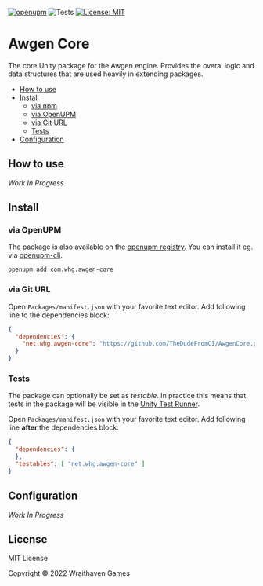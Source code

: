 [![openupm](https://img.shields.io/npm/v/net.whg.awgen-core?label=openupm&registry_uri=https://package.openupm.com)](https://openupm.com/packages/net.whg.awgen-core/)
![Tests](https://github.com/whg/awgen-core/workflows/Tests/badge.svg)
[![License: MIT](https://img.shields.io/badge/License-MIT-green.svg)](https://opensource.org/licenses/MIT)

# Awgen Core

The core Unity package for the Awgen engine. Provides the overal logic and data structures that are used heavily in extending packages.

- [How to use](#how-to-use)
- [Install](#install)
  - [via npm](#via-npm)
  - [via OpenUPM](#via-openupm)
  - [via Git URL](#via-git-url)
  - [Tests](#tests)
- [Configuration](#configuration)

<!-- toc -->

## How to use

*Work In Progress*

## Install

### via OpenUPM

The package is also available on the [openupm registry](https://openupm.com/packages/com.whg.awgen-core). You can install it eg. via [openupm-cli](https://github.com/openupm/openupm-cli).

```
openupm add com.whg.awgen-core
```

### via Git URL

Open `Packages/manifest.json` with your favorite text editor. Add following line to the dependencies block:
```json
{
  "dependencies": {
    "net.whg.awgen-core": "https://github.com/TheDudeFromCI/AwgenCore.git"
  }
}
```

### Tests

The package can optionally be set as *testable*.
In practice this means that tests in the package will be visible in the [Unity Test Runner](https://docs.unity3d.com/2017.4/Documentation/Manual/testing-editortestsrunner.html).

Open `Packages/manifest.json` with your favorite text editor. Add following line **after** the dependencies block:
```json
{
  "dependencies": {
  },
  "testables": [ "net.whg.awgen-core" ]
}
```

## Configuration

*Work In Progress*

## License

MIT License

Copyright © 2022 Wraithaven Games

